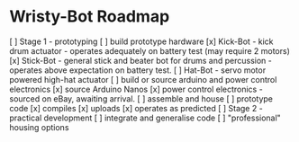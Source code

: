 # Wristy-Bot Roadmap

[ ] Stage 1 - prototyping
    [ ] build prototype hardware
        [x] Kick-Bot - kick drum actuator - operates adequately on battery test (may require 2 motors)
        [x] Stick-Bot - general stick and beater bot for drums and percussion - operates above expectation on battery test.
        [ ] Hat-Bot - servo motor powered high-hat actuator
    [ ] build or source arduino and power control electronics
        [x] source Arduino Nanos
        [x] power control electronics - sourced on eBay, awaiting arrival.
        [ ] assemble and house
    [ ] prototype code
        [x] compiles
        [x] uploads
        [x] operates as predicted
[ ] Stage 2 - practical development
    [ ] integrate and generalise code
    [ ] "professional" housing options